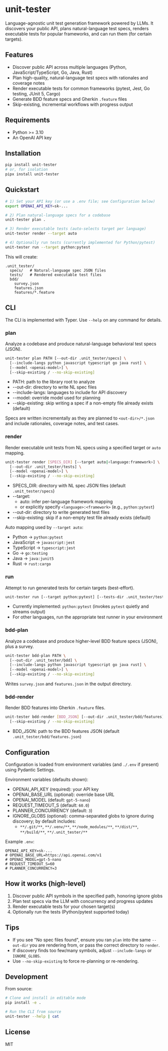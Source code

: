 # unit-tester

Language-agnostic unit test generation framework powered by LLMs. It discovers your public API, plans natural-language test specs, renders executable tests for popular frameworks, and can run them (for certain targets).

## Features

- Discover public API across multiple languages (Python, JavaScript/TypeScript, Go, Java, Rust)
- Plan high-quality, natural-language test specs with rationales and coverage notes
- Render executable tests for common frameworks (pytest, Jest, Go testing, JUnit 5, Cargo)
- Generate BDD feature specs and Gherkin `.feature` files
- Skip-existing, incremental workflows with progress output

## Requirements

- Python >= 3.10
- An OpenAI API key

## Installation

```bash
pip install unit-tester
# or, for isolation
pipx install unit-tester
```

## Quickstart

```bash
# 1) Set your API key (or use a .env file; see Configuration below)
export OPENAI_API_KEY=sk-...

# 2) Plan natural-language specs for a codebase
unit-tester plan .

# 3) Render executable tests (auto-selects target per language)
unit-tester render --target auto

# 4) Optionally run tests (currently implemented for Python/pytest)
unit-tester run --target python:pytest
```

This will create:

```
.unit_tester/
  specs/   # Natural-language spec JSON files
  tests/   # Rendered executable test files
  bdd/
    survey.json
    features.json
    features/*.feature
```

## CLI

The CLI is implemented with Typer. Use `--help` on any command for details.

### plan
Analyze a codebase and produce natural-language behavioral test specs (JSON).

```bash
unit-tester plan PATH [--out-dir .unit_tester/specs] \
  [--include-langs python javascript typescript go java rust] \
  [--model <openai-model>] \
  [--skip-existing / --no-skip-existing]
```

- PATH: path to the library root to analyze
- --out-dir: directory to write NL spec files
- --include-langs: languages to include for API discovery
- --model: override model used for planning
- --skip-existing: skip writing a spec if a non-empty file already exists (default)

Specs are written incrementally as they are planned to `<out-dir>/*.json` and include
rationales, coverage notes, and test cases.

### render
Render executable unit tests from NL specs using a specified target or `auto` mapping.

```bash
unit-tester render [SPECS_DIR] [--target auto|<language:framework>] \
  [--out-dir .unit_tester/tests] \
  [--model <openai-model>] \
  [--skip-existing / --no-skip-existing]
```

- SPECS_DIR: directory with NL spec JSON files (default `.unit_tester/specs`)
- --target:
  - auto: infer per-language framework mapping
  - or explicitly specify `<language>:<framework>` (e.g., `python:pytest`)
- --out-dir: directory to write generated test files
- --skip-existing: skip if a non-empty test file already exists (default)

Auto mapping used by `--target auto`:

- Python → `python:pytest`
- JavaScript → `javascript:jest`
- TypeScript → `typescript:jest`
- Go → `go:testing`
- Java → `java:junit5`
- Rust → `rust:cargo`

### run
Attempt to run generated tests for certain targets (best-effort).

```bash
unit-tester run [--target python:pytest] [--tests-dir .unit_tester/tests]
```

- Currently implemented: `python:pytest` (invokes `pytest` quietly and streams output)
- For other languages, run the appropriate test runner in your environment

### bdd-plan
Analyze a codebase and produce higher-level BDD feature specs (JSON), plus a survey.

```bash
unit-tester bdd-plan PATH \
  [--out-dir .unit_tester/bdd] \
  [--include-langs python javascript typescript go java rust] \
  [--model <openai-model>] \
  [--skip-existing / --no-skip-existing]
```

Writes `survey.json` and `features.json` in the output directory.

### bdd-render
Render BDD features into Gherkin `.feature` files.

```bash
unit-tester bdd-render [BDD_JSON] [--out-dir .unit_tester/bdd/features] \
  [--skip-existing / --no-skip-existing]
```

- BDD_JSON: path to the BDD features JSON (default `.unit_tester/bdd/features.json`)

## Configuration

Configuration is loaded from environment variables (and `./.env` if present) using Pydantic Settings.

Environment variables (defaults shown):

- OPENAI_API_KEY (required): your API key
- OPENAI_BASE_URL (optional): override base URL
- OPENAI_MODEL (default: `gpt-5-nano`)
- REQUEST_TIMEOUT_S (default: `60.0`)
- PLANNER_CONCURRENCY (default: `3`)
- IGNORE_GLOBS (optional): comma-separated globs to ignore during discovery; by default includes:
  - `**/.git/**`, `**/.venv/**`, `**/node_modules/**`, `**/dist/**`, `**/build/**`, `**/.unit_tester/**`

Example `.env`:

```dotenv
OPENAI_API_KEY=sk-...
# OPENAI_BASE_URL=https://api.openai.com/v1
# OPENAI_MODEL=gpt-5-nano
# REQUEST_TIMEOUT_S=60
# PLANNER_CONCURRENCY=3
```

## How it works (high-level)

1. Discover public API symbols in the specified path, honoring ignore globs
2. Plan test specs via the LLM with concurrency and progress updates
3. Render executable tests for your chosen target(s)
4. Optionally run the tests (Python/pytest supported today)

## Tips

- If you see "No spec files found", ensure you ran `plan` into the same `--out-dir` you are rendering from, or pass the correct directory to `render`.
- If discovery finds too few/many symbols, adjust `--include-langs` or `IGNORE_GLOBS`.
- Use `--no-skip-existing` to force re-planning or re-rendering.

## Development

From source:

```bash
# Clone and install in editable mode
pip install -e .

# Run the CLI from source
unit-tester --help | cat
```

## License

MIT


